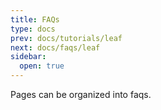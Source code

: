 ```yaml
---
title: FAQs
type: docs
prev: docs/tutorials/leaf
next: docs/faqs/leaf
sidebar:
  open: true
---
```


Pages can be organized into faqs.
